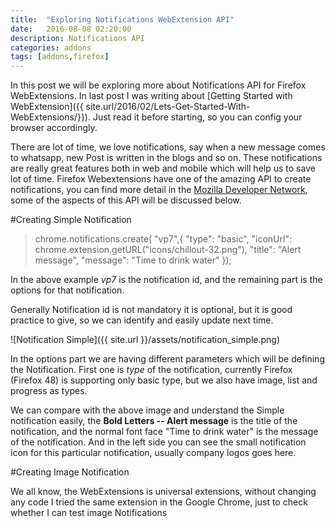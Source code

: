 ```yaml
---
title:  "Exploring Notifications WebExtension API"
date:   2016-08-08 02:20:00
description: Notifications API
categories: addons
tags: [addons,firefox]
---
```


In this post we will be exploring more about Notifications API for Firefox WebExtensions. In last post I was writing about [Getting Started with WebExtension]({{ site.url/2016/02/Lets-Get-Started-With-WebExtensions/}}). Just read it before starting, so you can config your browser accordingly. 

There are lot of time, we love notifications, say when a new message comes to whatsapp, new Post is written in the blogs and so on. These notifications are really great features both in web and mobile which will help us to save lot of time. Firefox Webextensions have one of the amazing API to create notifications, you can find more detail in the [Mozilla Developer Network](https://developer.mozilla.org/en-US/Add-ons/WebExtensions/API/Notifications), some of the aspects of this API will be discussed below.

#Creating Simple Notification

> chrome.notifications.create( "vp7",{
>    "type": "basic",
>    "iconUrl": chrome.extension.getURL("icons/chillout-32.png"),
>    "title": "Alert message",
>    "message": "Time to drink water"
>  });


In the above example *vp7* is the notification id, and the remaining part is the options for that notification.

Generally Notification id is not mandatory it is optional, but it is good practice to give, so we can identify and easily update next time.

![Notification Simple]({{ site.url }}/assets/notification_simple.png)

In the options part we are having different parameters which will be defining the Notification. First one is *type* of the notification, currently Firefox (Firefox 48) is supporting only basic type, but we also have image, list and progress as types.

We can compare with the above image and understand the Simple notification easily, the **Bold Letters -- Alert message** is the title of the notification, and the normal font face "Time to drink water" is the message of the notification. And in the left side you can see the small notification icon for this particular notification, usually company logos goes here.

#Creating Image Notification

We all know, the WebExtensions is universal extensions, without changing any code I tried the same extension in the Google Chrome, just to check whether I can test image Notifications
